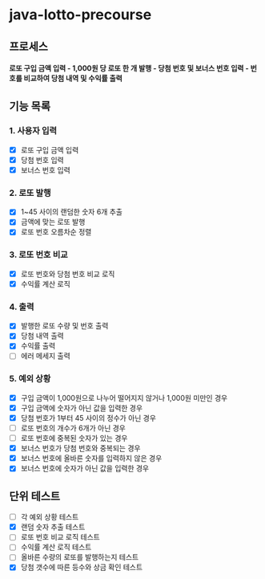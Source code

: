 # java-lotto-precourse

## 프로세스

#### 로또 구입 금액 입력 - 1,000원 당 로또 한 개 발행 - 당첨 번호 및 보너스 번호 입력 - 번호를 비교하여 당첨 내역 및 수익률 출력

## 기능 목록

### 1. 사용자 입력
- [x] 로또 구입 금액 입력
- [x] 당첨 번호 입력
- [x] 보너스 번호 입력
### 2. 로또 발행
- [x] 1~45 사이의 랜덤한 숫자 6개 추출
- [x] 금액에 맞는 로또 발행
- [x] 로또 번호 오름차순 정렬
### 3. 로또 번호 비교
- [x] 로또 번호와 당첨 번호 비교 로직
- [x] 수익률 계산 로직
### 4. 출력
- [x] 발행한 로또 수량 및 번호 출력
- [x] 당첨 내역 출력
- [x] 수익률 출력
- [ ] 에러 메세지 출력
### 5. 예외 상황
- [x] 구입 금액이 1,000원으로 나누어 떨어지지 않거나 1,000원 미만인 경우
- [x] 구입 금액에 숫자가 아닌 값을 입력한 경우
- [x] 당첨 번호가 1부터 45 사이의 정수가 아닌 경우
- [ ] 로또 번호의 개수가 6개가 아닌 경우
- [ ] 로또 번호에 중복된 숫자가 있는 경우
- [x] 보너스 번호가 당첨 번호와 중복되는 경우
- [x] 보너스 번호에 올바른 숫자를 입력하지 않은 경우
- [x] 보너스 번호에 숫자가 아닌 값을 입력한 경우

## 단위 테스트
- [ ] 각 예외 상황 테스트
- [x] 랜덤 숫자 추출 테스트
- [ ] 로또 번호 비교 로직 테스트
- [ ] 수익률 계산 로직 테스트
- [ ] 올바른 수량의 로또를 발행하는지 테스트
- [x] 당첨 갯수에 따른 등수와 상금 확인 테스트
